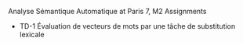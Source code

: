 Analyse Sémantique Automatique at Paris 7, M2 Assignments

* TD-1 Évaluation de vecteurs de mots par une tâche de substitution lexicale
